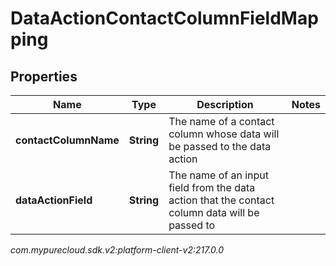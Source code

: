 # DataActionContactColumnFieldMapping


## Properties

| Name | Type | Description | Notes |
| ------------ | ------------- | ------------- | ------------- |
| **contactColumnName** | **String** | The name of a contact column whose data will be passed to the data action |  |
| **dataActionField** | **String** | The name of an input field from the data action that the contact column data will be passed to |  |




_com.mypurecloud.sdk.v2:platform-client-v2:217.0.0_
